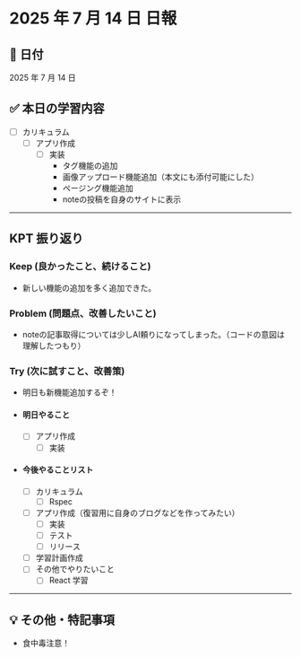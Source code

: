 # 2025 年 7 月 14 日 日報

## 📅 日付

2025 年 7 月 14 日

## ✅ 本日の学習内容

- [ ] カリキュラム
  - [ ] アプリ作成
    - [ ] 実装
      - タグ機能の追加
      - 画像アップロード機能追加（本文にも添付可能にした）
      - ページング機能追加
      - noteの投稿を自身のサイトに表示

---

## KPT 振り返り

### Keep (良かったこと、続けること)

- 新しい機能の追加を多く追加できた。

### Problem (問題点、改善したいこと)

- noteの記事取得については少しAI頼りになってしまった。（コードの意図は理解したつもり）

### Try (次に試すこと、改善策)

- 明日も新機能追加するぞ！

- #### 明日やること

  - [ ] アプリ作成
    - [ ] 実装

- #### 今後やることリスト
  - [ ] カリキュラム
    - [ ] Rspec
  - [ ] アプリ作成（復習用に自身のブログなどを作ってみたい）
    - [ ] 実装
    - [ ] テスト
    - [ ] リリース
  - [ ] 学習計画作成
  - [ ] その他でやりたいこと
    - [ ] React 学習

---

## 💡 その他・特記事項

- 食中毒注意！
